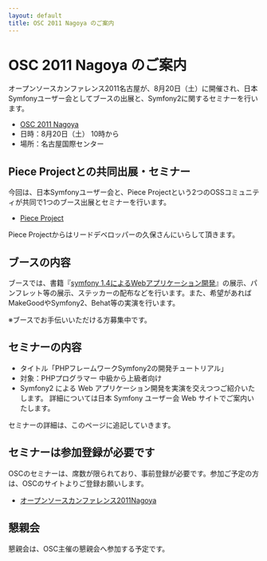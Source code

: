```yaml
---
layout: default
title: OSC 2011 Nagoya のご案内
---
```


OSC 2011 Nagoya のご案内
========================

オープンソースカンファレンス2011名古屋が、8月20日（土）に開催され、日本Symfonyユーザー会としてブースの出展と、Symfony2に関するセミナーを行います。

 - [OSC 2011 Nagoya](http://www.ospn.jp/osc2011-nagoya/)
 - 日時：8月20日（土） 10時から
 - 場所：名古屋国際センター


Piece Projectとの共同出展・セミナー
-----------------------------------

今回は、日本Symfonyユーザー会と、Piece Projectという2つのOSSコミュニティが共同で1つのブース出展とセミナーを行います。

 - [Piece Project](http://piece-framework.com/ja/index.html)

Piece Projectからはリードデベロッパーの久保さんにいらして頂きます。


ブースの内容
------------

ブースでは、書籍『[symfony 1.4によるWebアプリケーション開発](http://books.symfony.gr.jp/14book/)』の展示、パンフレット等の展示、ステッカーの配布などを行います。また、希望があればMakeGoodやSymfony2、Behat等の実演を行います。

※ブースでお手伝いいただける方募集中です。


セミナーの内容
--------------

 - タイトル「PHPフレームワークSymfony2の開発チュートリアル」
 - 対象：PHPプログラマー 中級から上級者向け
 - Symfony2 による Web アプリケーション開発を実演を交えつつご紹介いたします。
   詳細については日本 Symfony ユーザー会 Web サイトでご案内いたします。


セミナーの詳細は、このページに追記していきます。



セミナーは参加登録が必要です
----------------------------

OSCのセミナーは、席数が限られており、事前登録が必要です。参加ご予定の方は、OSCのサイトよりご登録お願いします。

 - [オープンソースカンファレンス2011Nagoya](https://www.ospn.jp/osc2011-nagoya/)



懇親会
------

懇親会は、OSC主催の懇親会へ参加する予定です。

